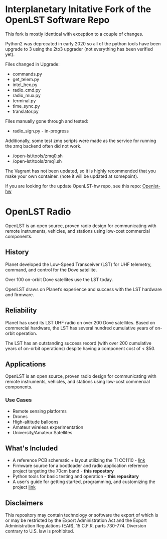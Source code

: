# Interplanetary Initative Fork of the OpenLST Software Repo
 This fork is mostly identical with exception to a couple of changes.
 
 Python2 was deprecated in early 2020 so all of the python tools have been upgrade to 3 using the 2to3 upgrader (not everything has been verified yet).
 
 Files changed in Upgrade:
 - commands.py
 - get_telem.py
 - intel_hex.py
 - radio_cmd.py
 - radio_mux.py
 - terminal.py
 - time_sync.py
 - translator.py


Files manually gone through and tested:
 - radio_sign.py - in-progress

Additionally, some test zmq scripts were made as the service for running the zmq backend often did not work.
 - /open-lst/tools/zmq0.sh
 - /open-lst/tools/zmq1.sh

 The Vagrant has not been updated, so it is highly recommended that you make your own container. (note it will be updated at somepoint).

 If you are looking for the update OpenLST-hw repo, see this repo: [Openlst-hw](https://github.com/InterplanetaryLab/openlst-hw)

# OpenLST Radio

OpenLST is an open source, proven radio design for communicating with remote
instruments, vehicles, and stations using low-cost commercial components.

## History

Planet developed the Low-Speed Transceiver (LST) for UHF telemetry, command,
and control for the Dove satellite.

Over 100 on-orbit Dove satellites use the LST today.

OpenLST draws on Planet’s experience and success with the LST hardware and
firmware.

## Reliability

Planet has used its LST UHF radio on over 200 Dove satellites. Based on
commercial hardware, the LST has several hundred cumulative years of on-orbit
operation.

The LST has an outstanding success record (with over 200 cumulative years of
on-orbit operations) despite having a component cost of < $50.

## Applications

OpenLST is an open source, proven radio design for communicating with remote
instruments, vehicles, and stations using low-cost commercial components.

### Use Cases
 * Remote sensing platforms
 * Drones
 * High-altitude balloons
 * Amateur wireless experimentation
 * University/Amateur Satellites

## What's Included

 * A reference PCB schematic + layout utilizing the TI CC1110 -
   [link](https://www.planet.com/open/openlst-hw.git)
 * Firmware source for a bootloader and radio application reference project
   targeting the 70cm band - **this repostory**
 * Python tools for basic testing and operation - **this repository**
 * A user’s guide for getting started, programming, and customizing the project
   [link](./open-lst/USERS_GUIDE.md)

## Disclaimers

This repository may contain technology or software the export of which is or may
be restricted by the Export Administration Act and the Export Administration
Regulations (EAR), 15 C.F.R. parts 730-774. Diversion contrary to U.S. law is
prohibited.
